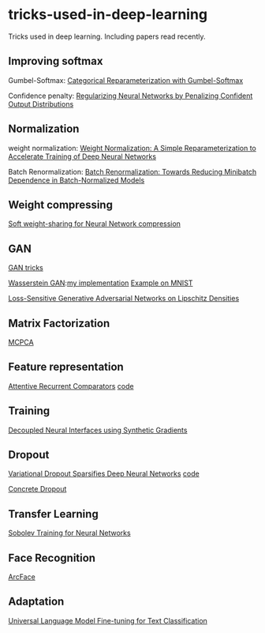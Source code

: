 # tricks-used-in-deep-learning
Tricks used in deep learning. Including papers read recently.

## Improving softmax

Gumbel-Softmax: [Categorical Reparameterization with Gumbel-Softmax](https://arxiv.org/abs/1611.01144)

Confidence penalty: [Regularizing Neural Networks by Penalizing Confident Output Distributions](https://arxiv.org/abs/1701.06548)

## Normalization

weight normalization: [Weight Normalization: A Simple Reparameterization to Accelerate Training of Deep Neural Networks](https://arxiv.org/abs/1602.07868)

Batch Renormalization: [Batch Renormalization: Towards Reducing Minibatch Dependence in Batch-Normalized Models](https://arxiv.org/abs/1702.03275)

## Weight compressing

[Soft weight-sharing for Neural Network compression](https://arxiv.org/abs/1702.04008)

## GAN

[GAN tricks](https://github.com/soumith/ganhacks)

[Wasserstein GAN](https://arxiv.org/abs/1701.07875):[my implementation](https://github.com/bobchennan/Wasserstein-GAN-Keras)
[Example on MNIST](https://gist.github.com/f0k/f3190ebba6c53887d598d03119ca2066)

[Loss-Sensitive Generative Adversarial Networks on Lipschitz Densities](https://arxiv.org/abs/1701.06264)


## Matrix Factorization

[MCPCA](https://arxiv.org/abs/1702.05471v1)


## Feature representation
[Attentive Recurrent Comparators](https://arxiv.org/abs/1703.00767)
[code](https://github.com/pranv/ARC)


## Training
[Decoupled Neural Interfaces using Synthetic Gradients](https://arxiv.org/abs/1608.05343)

## Dropout
[Variational Dropout Sparsifies Deep Neural Networks](https://arxiv.org/abs/1701.05369)
[code](https://github.com/ars-ashuha/variational-dropout-sparsifies-dnn)

[Concrete Dropout](https://arxiv.org/abs/1705.07832)


## Transfer Learning
[Sobolev Training for Neural Networks](https://arxiv.org/abs/1706.04859)


## Face Recognition
[ArcFace](https://arxiv.org/abs/1801.07698)


## Adaptation
[Universal Language Model Fine-tuning for Text Classification](https://arxiv.org/abs/1801.06146)
